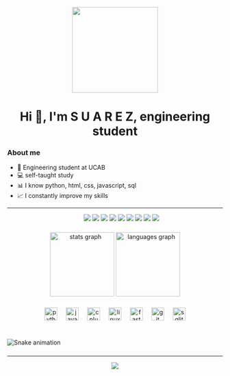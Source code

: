 <div id="header" align="center">
  <img src="https://media.giphy.com/media/QNFhOolVeCzPQ2Mx85/giphy.gif" width="200"/>
  <h1 align="center">Hi 👋, I'm S U A R E Z, engineering student</h1>
</div>

### About me
- 🔰 Engineering student at UCAB
- 💻 self-taught study
- 📊 I know python, html, css, javascript, sql
- 📈 I constantly improve my skills

---

<p align="center" style="margin-left: 30px;"> 

  <a> 
    <img src="https://img.shields.io/badge/Udemy-EC5252?style=for-the-badge&logo=Udemy&logoColor=white"/>
  </a>
  <a> 
   <img src="https://img.shields.io/badge/W3Schools-04AA6D?style=for-the-badge&logo=W3Schools&logoColor=white">
  </a>  
  <a> 
   <img src="https://img.shields.io/badge/C%2B%2B-00599C?style=for-the-badge&logo=c%2B%2B&logoColor=white">
  </a>  
  <a> 
   <img src="https://img.shields.io/badge/Python-FFD43B?style=for-the-badge&logo=python&logoColor=blue">
  </a>  
    <a> 
   <img src="https://img.shields.io/badge/Java-ED8B00?style=for-the-badge&logo=openjdk&logoColor=white">
  </a> 
    <a>
    <img src="https://img.shields.io/badge/Sqlite-003B57?style=for-the-badge&logo=sqlite&logoColor=white">
  </a> 
    <a> 
   <img src="https://img.shields.io/badge/GIT-E44C30?style=for-the-badge&logo=git&logoColor=white">
  </a> 
  <a> 
   <img src="https://img.shields.io/badge/Ubuntu-E95420?style=for-the-badge&logo=ubuntu&logoColor=white">
  </a>
  <a> 
   <img src="https://img.shields.io/badge/Linux-FCC624?style=for-the-badge&logo=linux&logoColor=black">
  </a> 
  
</p>

###

<div align="center">
  <img src="https://github-readme-stats.vercel.app/api?username=AdelSuarez&hide_title=false&hide_rank=false&show_icons=true&include_all_commits=true&count_private=true&disable_animations=false&theme=dracula&locale=en&hide_border=false" height="150" alt="stats graph"  />
  <img src="https://github-readme-stats.vercel.app/api/top-langs?username=AdelSuarez&locale=en&hide_title=false&layout=compact&card_width=320&langs_count=5&theme=dracula&hide_border=false" height="150" alt="languages graph"  />
</div>

###

<div align="center">
  <img src="https://cdn.jsdelivr.net/gh/devicons/devicon/icons/python/python-original.svg" height="30" alt="python logo"  />
  <img width="12" />
  <img src="https://cdn.jsdelivr.net/gh/devicons/devicon/icons/java/java-original.svg" height="30" alt="java logo"  />
  <img width="12" />
  <img src="https://cdn.jsdelivr.net/gh/devicons/devicon/icons/cplusplus/cplusplus-plain.svg" height="30" alt="cplusplus logo"  />
  <img width="12" />
  <img src="https://cdn.jsdelivr.net/gh/devicons/devicon/icons/linux/linux-original.svg" height="30" alt="linux logo"  />
  <img width="12" />
  <img src="https://cdn.jsdelivr.net/gh/devicons/devicon/icons/fastapi/fastapi-original.svg" height="30" alt="fastapi logo"  />
  <img width="12" />
  <img src="https://cdn.jsdelivr.net/gh/devicons/devicon/icons/git/git-original.svg" height="30" alt="git logo"  />
  <img width="12" />
  <img src="https://cdn.jsdelivr.net/gh/devicons/devicon/icons/sqlite/sqlite-original.svg" height="30" alt="sqlite logo"  />
</div>

###

<br clear="both">

<img src="https://raw.githubusercontent.com/AdelSuarez/AdelSuarez/output/snake.svg" alt="Snake animation" />

###

---

<p align="center">
<a>
   <img src="https://github-readme-stats.vercel.app/api/top-langs/?username=AdelSuarez&layout=compact&theme=tokyonight&include_all_commits=true&count_private=true)](https://github.com/anuraghazra/github-readme-stats">
</a>  
</p>

